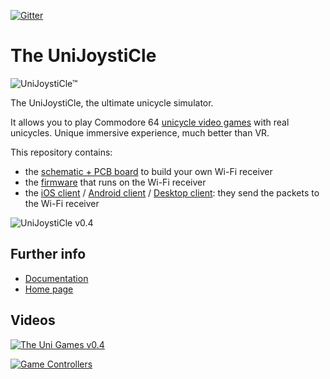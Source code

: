 [![Gitter](https://badges.gitter.im/ricardoquesada/unijoysticle.svg)](https://gitter.im/ricardoquesada/unijoysticle?utm_source=badge&utm_medium=badge&utm_campaign=pr-badge)

# The UniJoystiCle

![UniJoystiCle™](https://lh3.googleusercontent.com/-piAi8Qz3nnQ/VwL2T8DBSZI/AAAAAAABdos/jpiz2eBrA_U1MW8mXVZVmI68zLlmJoTvACCo/s640-Ic42/logo.png)

The UniJoystiCle, the ultimate unicycle simulator.

It allows you to play Commodore 64 [unicycle video games](https://github.com/ricardoquesada/c64-the-uni-games) with real unicycles. Unique immersive experience, much better than VR.


This repository contains:

* the [schematic + PCB board](https://github.com/ricardoquesada/unijoysticle/tree/master/schematic) to build your own Wi-Fi receiver
* the [firmware](https://github.com/ricardoquesada/unijoysticle/tree/master/esp8266_firmware) that runs on the Wi-Fi receiver
* the [iOS client](https://github.com/ricardoquesada/unijoysticle/tree/master/client_ios) / [Android client](https://github.com/ricardoquesada/unijoysticle/tree/master/client_android) / [Desktop client](https://github.com/ricardoquesada/unijoysticle/tree/master/client_desktop): they send the packets to the Wi-Fi receiver


![UniJoystiCle v0.4](https://lh3.googleusercontent.com/-bQ-NmN_HaEQ/V5ru2J4l-iI/AAAAAAABe7g/ebge4mLxYEQUrvy9Q1dEoyF8uOhtGbQDQCCo/s640/IMG_0303.jpg)


## Further info

* [Documentation](DOCUMENTATION.md)
* [Home page](http://retro.moe/unijoysticle)

## Videos

[![The Uni Games v0.4](https://img.youtube.com/vi/ZLAgooXx4bo/0.jpg)](https://www.youtube.com/watch?v=ZLAgooXx4bo)

[![Game Controllers](https://img.youtube.com/vi/2lZSAKbrHTo/0.jpg)](https://www.youtube.com/watch?v=2lZSAKbrHTo)


